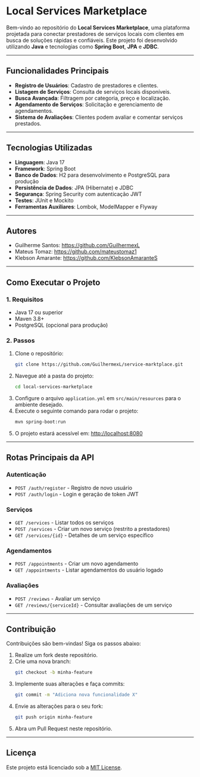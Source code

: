 # Local Services Marketplace

Bem-vindo ao repositório do **Local Services Marketplace**, uma plataforma projetada para conectar prestadores de serviços locais com clientes em busca de soluções rápidas e confiáveis. Este projeto foi desenvolvido utilizando **Java** e tecnologias como **Spring Boot**, **JPA** e **JDBC**.

---

## Funcionalidades Principais
- **Registro de Usuários**: Cadastro de prestadores e clientes.
- **Listagem de Serviços**: Consulta de serviços locais disponíveis.
- **Busca Avançada**: Filtragem por categoria, preço e localização.
- **Agendamento de Serviços**: Solicitação e gerenciamento de agendamentos.
- **Sistema de Avaliações**: Clientes podem avaliar e comentar serviços prestados.

---

## Tecnologias Utilizadas
- **Linguagem**: Java 17
- **Framework**: Spring Boot
- **Banco de Dados**: H2 para desenvolvimento e PostgreSQL para produção
- **Persistência de Dados**: JPA (Hibernate) e JDBC
- **Segurança**: Spring Security com autenticação JWT
- **Testes**: JUnit e Mockito
- **Ferramentas Auxiliares**: Lombok, ModelMapper e Flyway

---

## Autores

- Guilherme Santos: https://github.com/GuilhermexL
- Mateus Tomaz: https://github.com/mateustomaz1
- Klebson Amarante: https://github.com/KlebsonAmaranteS
---

## Como Executar o Projeto

### 1. Requisitos
- Java 17 ou superior
- Maven 3.8+
- PostgreSQL (opcional para produção)

### 2. Passos
1. Clone o repositório:
   ```bash
   git clone https://github.com/GuilhermexL/service-marktplace.git
   ```
2. Navegue até a pasta do projeto:
   ```bash
   cd local-services-marketplace
   ```
3. Configure o arquivo `application.yml` em `src/main/resources` para o ambiente desejado.
4. Execute o seguinte comando para rodar o projeto:
   ```bash
   mvn spring-boot:run
   ```
5. O projeto estará acessível em: [http://localhost:8080](http://localhost:8080)

---

## Rotas Principais da API

### Autenticação
- `POST /auth/register` - Registro de novo usuário
- `POST /auth/login` - Login e geração de token JWT

### Serviços
- `GET /services` - Listar todos os serviços
- `POST /services` - Criar um novo serviço (restrito a prestadores)
- `GET /services/{id}` - Detalhes de um serviço específico

### Agendamentos
- `POST /appointments` - Criar um novo agendamento
- `GET /appointments` - Listar agendamentos do usuário logado

### Avaliações
- `POST /reviews` - Avaliar um serviço
- `GET /reviews/{serviceId}` - Consultar avaliações de um serviço

---

## Contribuição
Contribuições são bem-vindas! Siga os passos abaixo:
1. Realize um fork deste repositório.
2. Crie uma nova branch:
   ```bash
   git checkout -b minha-feature
   ```
3. Implemente suas alterações e faça commits:
   ```bash
   git commit -m "Adiciona nova funcionalidade X"
   ```
4. Envie as alterações para o seu fork:
   ```bash
   git push origin minha-feature
   ```
5. Abra um Pull Request neste repositório.

---

## Licença
Este projeto está licenciado sob a [MIT License](LICENSE).

